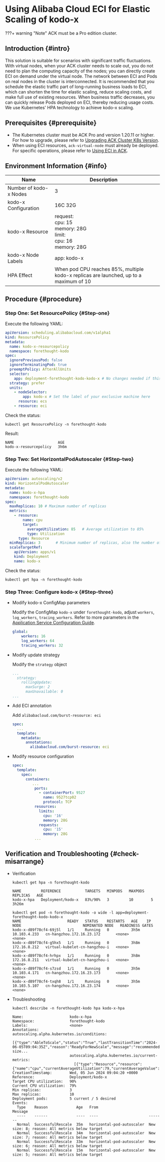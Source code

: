 # Using Alibaba Cloud ECI for Elastic Scaling of kodo-x

???+ warning "Note"
     ACK must be a Pro edition cluster.

## Introduction {#intro}

This solution is suitable for scenarios with significant traffic fluctuations. With virtual nodes, when your ACK cluster needs to scale out, you do not need to plan the computing capacity of the nodes; you can directly create ECI on demand under the virtual node. The network between ECI and Pods on real nodes in the cluster is interconnected. It is recommended that you schedule the elastic traffic part of long-running business loads to ECI, which can shorten the time for elastic scaling, reduce scaling costs, and make full use of existing resources. When business traffic decreases, you can quickly release Pods deployed on ECI, thereby reducing usage costs. We use Kubernetes' HPA technology to achieve kodo-x scaling.

## Prerequisites {#prerequisite}

- The Kubernetes cluster must be ACK Pro and version 1.20.11 or higher. For how to upgrade, please refer to [Upgrading ACK Cluster K8s Version](https://help.aliyun.com/zh/ack/ack-managed-and-ack-dedicated/user-guide/configure-priority-based-resource-scheduling#:~:text=%E5%8D%87%E7%BA%A7%EF%BC%8C%E8%AF%B7%E5%8F%82%E8%A7%81-,%E5%8D%87%E7%BA%A7ACK%E9%9B%86%E7%BE%A4K8s%E7%89%88%E6%9C%AC,-%E3%80%82).
- When using ECI resources, `ack-virtual-node` must already be deployed. For specific operations, please refer to [Using ECI in ACK](https://help.aliyun.com/zh/eci/use-ecis-in-ack-clusters#topic-1860167).

## Environment Information {#info}

| Name                | Description                                                       |      |
| ------------------- | ----------------------------------------------------------------- | ---- |
| Number of kodo-x Nodes | 3                                                                 |      |
| kodo-x Configuration | 16C 32G                                                          |      |
| kodo-x Resource      | request: <br/>cpu: 15<br/>memory: 28G<br/>limit:<br/>cpu: 16<br/>memory: 28G |      |
| kodo-x Node Labels   | app: kodo-x                                                      |      |
| HPA Effect           | When pod CPU reaches 85%, multiple kodo-x replicas are launched, up to a maximum of 10 |      |

## Procedure {#procedure}

### Step One: Set ResourcePolicy {#Step-one}

Execute the following YAML:

```yaml
apiVersion: scheduling.alibabacloud.com/v1alpha1
kind: ResourcePolicy
metadata:
  name: kodo-x-resourcepolicy
  namespace: forethought-kodo
spec:
  ignorePreviousPod: false
  ignoreTerminatingPod: true
  preemptPolicy: AfterAllUnits
  selector:
    app: deployment-forethought-kodo-kodo-x # No changes needed if this is kodo-x
  strategy: prefer
  units:
    - nodeSelector:
        app: kodo-x # Set the label of your exclusive machine here
      resource: ecs
    - resource: eci 
```

Check the status:

```shell
kubectl get ResourcePolicy -n forethought-kodo
```

Result:

```shell
NAME                    AGE
kodo-x-resourcepolicy   3h6m
```

### Step Two: Set HorizontalPodAutoscaler {#Step-two}

Execute the following YAML:

```yaml
apiVersion: autoscaling/v2
kind: HorizontalPodAutoscaler
metadata:
  name: kodo-x-hpa
  namespace: forethought-kodo
spec:
  maxReplicas: 10 # Maximum number of replicas
  metrics:
    - resource:
        name: cpu
        target:
          averageUtilization: 85   # Average utilization to 85%
          type: Utilization
      type: Resource
  minReplicas: 3       # Minimum number of replicas, also the number of kodo-x nodes
  scaleTargetRef:
    apiVersion: apps/v1
    kind: Deployment
    name: kodo-x
```

Check the status:

```shell
kubectl get hpa -n forethought-kodo
```

### Step Three: Configure kodo-x {#Step-three}

- Modify kodo-x ConfigMap parameters

  Modify the ConfigMap `kodo-x` under `forethought-kodo`, adjust `workers`, `log_workers`, `tracing_workers`. Refer to more parameters in the [Application Service Configuration Guide](application-configuration-guide.md).

  ```yaml
  global:
      workers: 16
      log_workers: 64
      tracing_workers: 32
  ```

- Modify update strategy

  Modify the `strategy` object

  ```yaml
  ...
    strategy:
      rollingUpdate:
        maxSurge: 2
        maxUnavailable: 0
  ...
  ```

- Add ECI annotation

  Add `alibabacloud.com/burst-resource: eci`

  ```yaml
  spec:
  	...
    template:
      metadata:
        annotations:
          alibabacloud.com/burst-resource: eci
  ```

- Modify resource configuration

  ```yaml
  spec:
    template:
      spec:
        containers:
           ...
            ports:
              - containerPort: 9527
                name: 9527tcp02
                protocol: TCP
            resources:
              limits:
                cpu: '16'
                memory: 28G
              requests:
                cpu: '15'
                memory: 28G
            ...
  ```

## Verification and Troubleshooting {#check-misarrange}

- Verification

  ```shell
  kubectl get hpa -n forethought-kodo
  
  NAME         REFERENCE           TARGETS   MINPODS   MAXPODS   REPLICAS   AGE
  kodo-x-hpa   Deployment/kodo-x   83%/90%   3         10        5          3h26m
  
  kubectl get pod -n forethought-kodo -o wide -l app=deployment-forethought-kodo-kodo-x 
  NAME                     READY   STATUS    RESTARTS   AGE    IP             NODE                            NOMINATED NODE   READINESS GATES
  kodo-x-d89f78cf4-69j5l   1/1     Running   0          3h5m   10.103.4.233   cn-hangzhou.172.16.23.172       <none>           <none>
  kodo-x-d89f78cf4-g5hx5   1/1     Running   0          3h8m   172.16.8.212   virtual-kubelet-cn-hangzhou-i   <none>           <none>
  kodo-x-d89f78cf4-hrhpx   1/1     Running   0          3h8m   172.16.8.211   virtual-kubelet-cn-hangzhou-i   <none>           <none>
  kodo-x-d89f78cf4-s7zsd   1/1     Running   0          3h5m   10.103.4.171   cn-hangzhou.172.16.23.173       <none>           <none>
  kodo-x-d89f78cf4-txqh8   1/1     Running   0          3h5m   10.103.5.107   cn-hangzhou.172.16.23.174       <none>           <none>
  
  ```

- Troubleshooting

  ```shell
  kubectl describe -n forethought-kodo hpa kodo-x-hpa 
  
  Name:                     kodo-x-hpa
  Namespace:                forethought-kodo
  Labels:                   <none>
  Annotations:              autoscaling.alpha.kubernetes.io/conditions:
                              [{"type":"AbleToScale","status":"True","lastTransitionTime":"2024-06-05T09:04:35Z","reason":"ReadyForNewScale","message":"recommended size...
                            autoscaling.alpha.kubernetes.io/current-metrics:
                              [{"type":"Resource","resource":{"name":"cpu","currentAverageUtilization":79,"currentAverageValue":"9481m"}}]
  CreationTimestamp:        Wed, 05 Jun 2024 09:04:20 +0000
  Reference:                Deployment/kodo-x
  Target CPU utilization:   90%
  Current CPU utilization:  79%
  Min replicas:             3
  Max replicas:             10
  Deployment pods:          5 current / 5 desired
  Events:
    Type    Reason             Age   From                       Message
    ----    ------             ----  ----                       -------
    Normal  SuccessfulRescale  35m   horizontal-pod-autoscaler  New size: 8; reason: All metrics below target
    Normal  SuccessfulRescale  34m   horizontal-pod-autoscaler  New size: 7; reason: All metrics below target
    Normal  SuccessfulRescale  33m   horizontal-pod-autoscaler  New size: 6; reason: All metrics below target
    Normal  SuccessfulRescale  15m   horizontal-pod-autoscaler  New size: 5; reason: All metrics below target
  ```